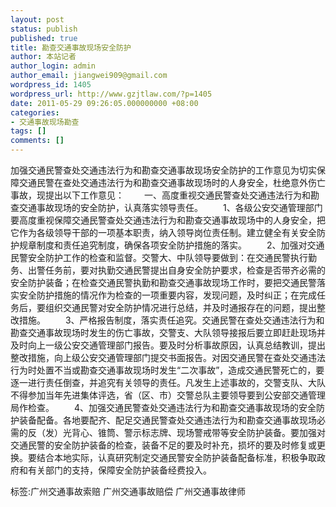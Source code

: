 ```yaml
---
layout: post
status: publish
published: true
title: 勘查交通事故现场安全防护
author: 本站记者
author_login: admin
author_email: jiangwei909@gmail.com
wordpress_id: 1405
wordpress_url: http://www.gzjtlaw.com/?p=1405
date: 2011-05-29 09:26:05.000000000 +08:00
categories:
- 交通事故现场勘查
tags: []
comments: []
---
```

加强交通民警查处交通违法行为和勘查交通事故现场安全防护的工作意见为切实保障交通民警在查处交通违法行为和勘查交通事故现场时的人身安全，杜绝意外伤亡事故，现提出以下工作意见： 　　一、高度重视交通民警查处交通违法行为和勘查交通事故现场的安全防护，认真落实领导责任。 　　1、各级公安交通管理部门要高度重视保障交通民警查处交通违法行为和勘查交通事故现场中的人身安全，把它作为各级领导干部的一项基本职责，纳入领导岗位责任制。建立健全有关安全防护规章制度和责任追究制度，确保各项安全防护措施的落实。 　　2、加强对交通民警安全防护工作的检查和监督。交警大、中队领导要做到：在交通民警执行勤务、出警任务前，要对执勤交通民警提出自身安全防护要求，检查是否带齐必需的安全防护装备；在检查交通民警执勤和勘查交通事故现场工作时，要把交通民警落实安全防护措施的情况作为检查的一项重要内容，发现问题，及时纠正；在完成任务后，要组织交通民警对安全防护情况进行总结，并及时通报存在的问题，提出整改措施。 　　3、严格报告制度，落实责任追究。交通民警在查处交通违法行为和勘查交通事故现场时发生的伤亡事故，交警支、大队领导接报后要立即赶赴现场并及时向上一级公安交通管理部门报告。要及时分析事故原因，认真总结教训，提出整改措施，向上级公安交通管理部门提交书面报告。对因交通民警在查处交通违法行为时处置不当或勘查交通事故现场时发生&ldquo;二次事故&rdquo;，造成交通民警死亡的，要逐一进行责任倒查，并追究有关领导的责任。凡发生上述事故的，交警支队、大队不得参加当年先进集体评选，省（区、市）交警总队主要领导要到公安部交通管理局作检查。 　　4、加强交通民警查处交通违法行为和勘查交通事故现场的安全防护装备配备。各地要配齐、配足交通民警查处交通违法行为和勘查交通事故现场必需的反（发）光背心、锥筒、警示标志牌、现场警戒带等安全防护装备。要加强对交通民警的安全防护装备的检查，装备不足的要及时补充，损坏的要及时修复或更换。要结合本地实际，认真研究制定交通民警安全防护装备配备标准，积极争取政府和有关部门的支持，保障安全防护装备经费投入。 标签:广州交通事故索赔 广州交通事故赔偿 广州交通事故律师
